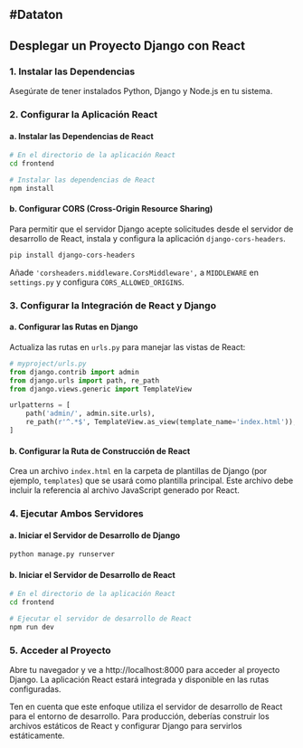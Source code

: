 #Dataton
---
## Desplegar un Proyecto Django con React

### 1. Instalar las Dependencias

Asegúrate de tener instalados Python, Django y Node.js en tu sistema.

### 2. Configurar la Aplicación React

#### a. Instalar las Dependencias de React

```bash
# En el directorio de la aplicación React
cd frontend

# Instalar las dependencias de React
npm install
```

#### b. Configurar CORS (Cross-Origin Resource Sharing)

Para permitir que el servidor Django acepte solicitudes desde el servidor de desarrollo de React, instala y configura la aplicación `django-cors-headers`.

```bash
pip install django-cors-headers
```

Añade `'corsheaders.middleware.CorsMiddleware',` a `MIDDLEWARE` en `settings.py` y configura `CORS_ALLOWED_ORIGINS`.

### 3. Configurar la Integración de React y Django

#### a. Configurar las Rutas en Django

Actualiza las rutas en `urls.py` para manejar las vistas de React:

```python
# myproject/urls.py
from django.contrib import admin
from django.urls import path, re_path
from django.views.generic import TemplateView

urlpatterns = [
    path('admin/', admin.site.urls),
    re_path(r'^.*$', TemplateView.as_view(template_name='index.html')),
]
```

#### b. Configurar la Ruta de Construcción de React

Crea un archivo `index.html` en la carpeta de plantillas de Django (por ejemplo, `templates`) que se usará como plantilla principal. Este archivo debe incluir la referencia al archivo JavaScript generado por React.

### 4. Ejecutar Ambos Servidores

#### a. Iniciar el Servidor de Desarrollo de Django

```bash
python manage.py runserver
```

#### b. Iniciar el Servidor de Desarrollo de React

```bash
# En el directorio de la aplicación React
cd frontend

# Ejecutar el servidor de desarrollo de React
npm run dev
```

### 5. Acceder al Proyecto

Abre tu navegador y ve a http://localhost:8000 para acceder al proyecto Django. La aplicación React estará integrada y disponible en las rutas configuradas.

Ten en cuenta que este enfoque utiliza el servidor de desarrollo de React para el entorno de desarrollo. Para producción, deberías construir los archivos estáticos de React y configurar Django para servirlos estáticamente.
```
